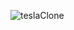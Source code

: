 


![teslaClone](https://github.com/elifbayhatun/TeslaClone/assets/103332831/59dcdc90-84c5-49f7-b8e0-593fa4128a57)
